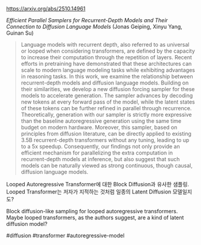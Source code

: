 https://arxiv.org/abs/2510.14961

*Efficient Parallel Samplers for Recurrent-Depth Models and Their Connection to Diffusion Language Models* (Jonas Geiping, Xinyu Yang, Guinan Su)

> Language models with recurrent depth, also referred to as universal or looped when considering transformers, are defined by the capacity to increase their computation through the repetition of layers. Recent efforts in pretraining have demonstrated that these architectures can scale to modern language modeling tasks while exhibiting advantages in reasoning tasks. In this work, we examine the relationship between recurrent-depth models and diffusion language models. Building on their similarities, we develop a new diffusion forcing sampler for these models to accelerate generation. The sampler advances by decoding new tokens at every forward pass of the model, while the latent states of these tokens can be further refined in parallel through recurrence. Theoretically, generation with our sampler is strictly more expressive than the baseline autoregressive generation using the same time budget on modern hardware. Moreover, this sampler, based on principles from diffusion literature, can be directly applied to existing 3.5B recurrent-depth transformers without any tuning, leading to up to a 5x speedup. Consequently, our findings not only provide an efficient mechanism for parallelizing the extra computation in recurrent-depth models at inference, but also suggest that such models can be naturally viewed as strong continuous, though causal, diffusion language models.

Looped Autoregressive Transformer에 대한 Block Diffusion과 유사한 샘플링. Looped Transformer는 저자가 지적하는 것처럼 일종의 Latent Diffusion 모델일지도?

Block diffusion-like sampling for looped autoregressive transformers. Maybe looped transformers, as the authors suggest, are a kind of latent diffusion model?

#diffusion #transformer #autoregressive-model 